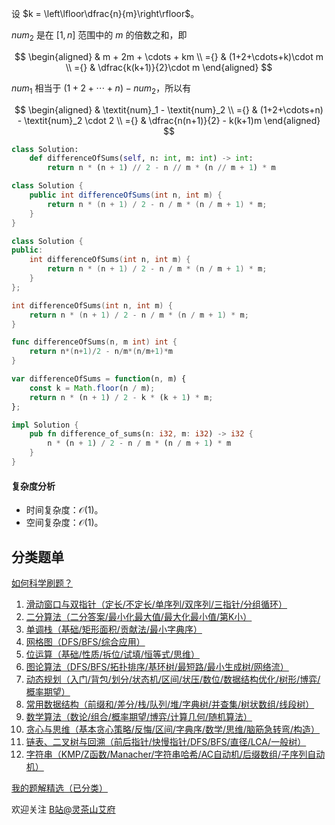 设 $k = \left\lfloor\dfrac{n}{m}\right\rfloor$。

$\textit{num}_2$ 是在 $[1,n]$ 范围中的 $m$ 的倍数之和，即

$$
\begin{aligned}
& m + 2m + \cdots + km  \\
={} & (1+2+\cdots+k)\cdot m  \\
={} &  \dfrac{k(k+1)}{2}\cdot m
\end{aligned}
$$

$\textit{num}_1$ 相当于 $(1+2+\cdots+n) - \textit{num}_2$，所以有

$$
\begin{aligned}
& \textit{num}_1 - \textit{num}_2  \\
={} &  (1+2+\cdots+n) - \textit{num}_2 \cdot 2  \\
={} & \dfrac{n(n+1)}{2} - k(k+1)m
\end{aligned}
$$

```py [sol-Python3]
class Solution:
    def differenceOfSums(self, n: int, m: int) -> int:
        return n * (n + 1) // 2 - n // m * (n // m + 1) * m
```

```java [sol-Java]
class Solution {
    public int differenceOfSums(int n, int m) {
        return n * (n + 1) / 2 - n / m * (n / m + 1) * m;
    }
}
```

```cpp [sol-C++]
class Solution {
public:
    int differenceOfSums(int n, int m) {
        return n * (n + 1) / 2 - n / m * (n / m + 1) * m;
    }
};
```

```c [sol-C]
int differenceOfSums(int n, int m) {
    return n * (n + 1) / 2 - n / m * (n / m + 1) * m;
}
```

```go [sol-Go]
func differenceOfSums(n, m int) int {
	return n*(n+1)/2 - n/m*(n/m+1)*m
}
```

```js [sol-JavaScript]
var differenceOfSums = function(n, m) {
    const k = Math.floor(n / m);
    return n * (n + 1) / 2 - k * (k + 1) * m;
};
```

```rust [sol-Rust]
impl Solution {
    pub fn difference_of_sums(n: i32, m: i32) -> i32 {
        n * (n + 1) / 2 - n / m * (n / m + 1) * m
    }
}
```

#### 复杂度分析

- 时间复杂度：$\mathcal{O}(1)$。
- 空间复杂度：$\mathcal{O}(1)$。

## 分类题单

[如何科学刷题？](https://leetcode.cn/circle/discuss/RvFUtj/)

1. [滑动窗口与双指针（定长/不定长/单序列/双序列/三指针/分组循环）](https://leetcode.cn/circle/discuss/0viNMK/)
2. [二分算法（二分答案/最小化最大值/最大化最小值/第K小）](https://leetcode.cn/circle/discuss/SqopEo/)
3. [单调栈（基础/矩形面积/贡献法/最小字典序）](https://leetcode.cn/circle/discuss/9oZFK9/)
4. [网格图（DFS/BFS/综合应用）](https://leetcode.cn/circle/discuss/YiXPXW/)
5. [位运算（基础/性质/拆位/试填/恒等式/思维）](https://leetcode.cn/circle/discuss/dHn9Vk/)
6. [图论算法（DFS/BFS/拓扑排序/基环树/最短路/最小生成树/网络流）](https://leetcode.cn/circle/discuss/01LUak/)
7. [动态规划（入门/背包/划分/状态机/区间/状压/数位/数据结构优化/树形/博弈/概率期望）](https://leetcode.cn/circle/discuss/tXLS3i/)
8. [常用数据结构（前缀和/差分/栈/队列/堆/字典树/并查集/树状数组/线段树）](https://leetcode.cn/circle/discuss/mOr1u6/)
9. [数学算法（数论/组合/概率期望/博弈/计算几何/随机算法）](https://leetcode.cn/circle/discuss/IYT3ss/)
10. [贪心与思维（基本贪心策略/反悔/区间/字典序/数学/思维/脑筋急转弯/构造）](https://leetcode.cn/circle/discuss/g6KTKL/)
11. [链表、二叉树与回溯（前后指针/快慢指针/DFS/BFS/直径/LCA/一般树）](https://leetcode.cn/circle/discuss/K0n2gO/)
12. [字符串（KMP/Z函数/Manacher/字符串哈希/AC自动机/后缀数组/子序列自动机）](https://leetcode.cn/circle/discuss/SJFwQI/)

[我的题解精选（已分类）](https://github.com/EndlessCheng/codeforces-go/blob/master/leetcode/SOLUTIONS.md)

欢迎关注 [B站@灵茶山艾府](https://space.bilibili.com/206214)
